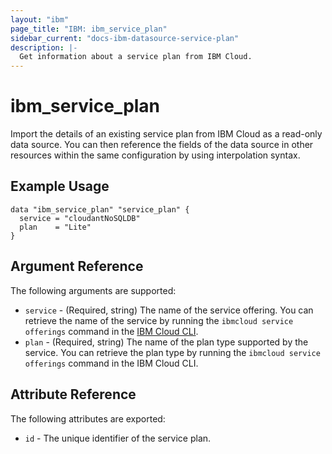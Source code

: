 ```yaml
---
layout: "ibm"
page_title: "IBM: ibm_service_plan"
sidebar_current: "docs-ibm-datasource-service-plan"
description: |-
  Get information about a service plan from IBM Cloud.
---
```


# ibm\_service_plan

Import the details of an existing service plan from IBM Cloud as a read-only data source. You can then reference the fields of the data source in other resources within the same configuration by using interpolation syntax.

## Example Usage

```hcl
data "ibm_service_plan" "service_plan" {
  service = "cloudantNoSQLDB"
  plan    = "Lite"
}
```

## Argument Reference

The following arguments are supported:

* `service` - (Required, string) The name of the service offering. You can retrieve the name of the service by running the `ibmcloud service offerings` command in the [IBM Cloud CLI](https://cloud.ibm.com/docs/cli?topic=cloud-cli-getting-started).
* `plan` - (Required, string) The name of the plan type supported by the service. You can retrieve the plan type by running the `ibmcloud service offerings` command in the IBM Cloud CLI.

## Attribute Reference

The following attributes are exported:

* `id` - The unique identifier of the service plan.  
